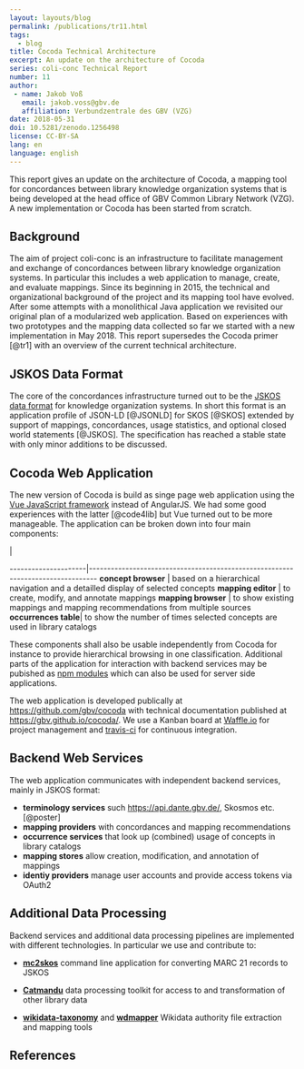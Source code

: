 ```yaml
---
layout: layouts/blog
permalink: /publications/tr11.html
tags:
  - blog
title: Cocoda Technical Architecture
excerpt: An update on the architecture of Cocoda
series: coli-conc Technical Report
number: 11
author:
 - name: Jakob Voß
   email: jakob.voss@gbv.de
   affiliation: Verbundzentrale des GBV (VZG)
date: 2018-05-31
doi: 10.5281/zenodo.1256498
license: CC-BY-SA
lang: en
language: english
---
```


This report gives an update on the architecture of Cocoda, a mapping tool for
concordances between library knowledge organization systems that is being
developed at the head office of GBV Common Library Network (VZG). A new
implementation or Cocoda has been started from scratch.

## Background

The aim of project coli-conc is an infrastructure to facilitate management and
exchange of concordances between library knowledge organization systems. In
particular this includes a web application to manage, create, and evaluate
mappings. Since its beginning in 2015, the technical and organizational
background of the project and its mapping tool have evolved. After some
attempts with a monolithical Java application we revisited our original plan of
a modularized web application. Based on experiences with two prototypes and the
mapping data collected so far we started with a new implementation in May 2018.
This report supersedes the Cocoda primer [@tr1] with an overview of the current
technical architecture.

## JSKOS Data Format

The core of the concordances infrastructure turned out to be the [JSKOS data
format](https://gbv.github.io/jskos/) for knowledge organization systems. In
short this format is an application profile of JSON-LD [@JSONLD] for SKOS
[@SKOS] extended by support of mappings, concordances, usage statistics, and
optional closed world statements [@JSKOS]. The specification has reached a
stable state with only minor additions to be discussed.

## Cocoda Web Application

The new version of Cocoda is build as singe page web application using the [Vue
JavaScript framework](https://vuejs.org/) instead of AngularJS. We had some
good experiences with the latter [@code4lib] but Vue turned out to be more
manageable. The application can be broken down into four main components:

<!-- -->            | <!-- -->
---------------------|--------------------------------------------------------------------------------
**concept browser**  | based on a hierarchical navigation and a detailled display of selected concepts
**mapping editor**   | to create, modify, and annotate mappings
**mapping browser**  | to show existing mappings and mapping recommendations from multiple sources
**occurrences table**| to show the number of times selected concepts are used in library catalogs

These components shall also be usable independently from Cocoda for instance to
provide hierarchical browsing in one classification. Additional parts of the
application for interaction with backend services may be pubished as [npm
modules](https://www.npmjs.com) which can also be used for server side
applications.

The web application is developed publically at <https://github.com/gbv/cocoda>
with technical documentation published at <https://gbv.github.io/cocoda/>. We
use a Kanban board at [Waffle.io](https://waffle.io) for project management and
[travis-ci](https://travis-ci.org) for continuous integration.

## Backend Web Services

The web application communicates with independent backend services, mainly in
JSKOS format:

* **terminology services** such <https://api.dante.gbv.de/>, Skosmos etc. [@poster]
* **mapping providers** with concordances and mapping recommendations
* **occurrence services** that look up (combined) usage of concepts in library catalogs
* **mapping stores** allow creation, modification, and annotation of mappings
* **identiy providers** manage user accounts and provide access tokens via OAuth2

## Additional Data Processing

Backend services and additional data processing pipelines are implemented with
different technologies. In particular we use and contribute to:

* **[mc2skos](https://pypi.python.org/pypi/mc2skos)** command line application for
  converting MARC 21 records to JSKOS

* **[Catmandu](https://metacpan.org/pod/distribution/Catmandu/lib/Catmandu/Introduction.pod)**
  data processing toolkit for access to and transformation of other library data

* **[wikidata-taxonomy](https://www.npmjs.org/package/wikidata-taxonomy)**
  and **[wdmapper](https://wdmapper.readthedocs.io/)** Wikidata
  authority file extraction and mapping tools

## References
